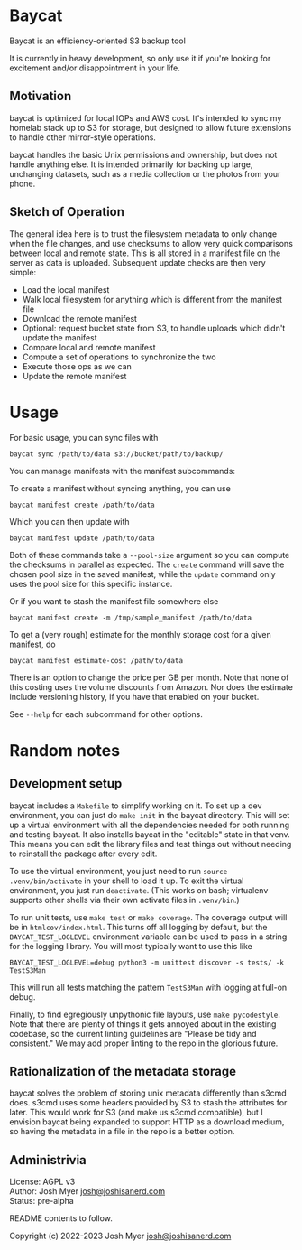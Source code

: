 # Baycat

Baycat is an efficiency-oriented S3 backup tool

It is currently in heavy development, so only use it if you're looking
for excitement and/or disappointment in your life.


## Motivation

baycat is optimized for local IOPs and AWS cost.  It's intended to
sync my homelab stack up to S3 for storage, but designed to allow
future extensions to handle other mirror-style operations.

baycat handles the basic Unix permissions and ownership, but does not
handle anything else.  It is intended primarily for backing up large,
unchanging datasets, such as a media collection or the photos from
your phone.


## Sketch of Operation

The general idea here is to trust the filesystem metadata to only
change when the file changes, and use checksums to allow very quick
comparisons between local and remote state.  This is all stored in a
manifest file on the server as data is uploaded.  Subsequent update
checks are then very simple:

* Load the local manifest
* Walk local filesystem for anything which is different from the
  manifest file
* Download the remote manifest
* Optional: request bucket state from S3, to handle uploads which
  didn't update the manifest
* Compare local and remote manifest
* Compute a set of operations to synchronize the two
* Execute those ops as we can
* Update the remote manifest


# Usage

For basic usage, you can sync files with

`baycat sync /path/to/data s3://bucket/path/to/backup/`

You can manage manifests with the manifest subcommands:

To create a manifest without syncing anything, you can use

`baycat manifest create /path/to/data`

Which you can then update with

`baycat manifest update /path/to/data`

Both of these commands take a `--pool-size` argument so you can
compute the checksums in parallel as expected.  The `create` command
will save the chosen pool size in the saved manifest, while the
`update` command only uses the pool size for this specific instance.

Or if you want to stash the manifest file somewhere else

`baycat manifest create -m /tmp/sample_manifest /path/to/data`

To get a (very rough) estimate for the monthly storage cost for a
given manifest, do

`baycat manifest estimate-cost /path/to/data`

There is an option to change the price per GB per month.  Note that
none of this costing uses the volume discounts from Amazon.  Nor does
the estimate include versioning history, if you have that enabled on
your bucket.

See `--help` for each subcommand for other options.


# Random notes

## Development setup

baycat includes a `Makefile` to simplify working on it.  To set up a
dev environment, you can just do `make init` in the baycat directory.
This will set up a virtual environment with all the dependencies
needed for both running and testing baycat.  It also installs baycat
in the "editable" state in that venv.  This means you can edit the
library files and test things out without needing to reinstall the
package after every edit.

To use the virtual environment, you just need to run `source
.venv/bin/activate` in your shell to load it up.  To exit the virtual
environment, you just run `deactivate`.  (This works on bash;
virtualenv supports other shells via their own activate files in
`.venv/bin`.)

To run unit tests, use `make test` or `make coverage`.  The coverage
output will be in `htmlcov/index.html`.  This turns off all logging by
default, but the `BAYCAT_TEST_LOGLEVEL` environment variable can be
used to pass in a string for the logging library.  You will most
typically want to use this like

```
BAYCAT_TEST_LOGLEVEL=debug python3 -m unittest discover -s tests/ -k
TestS3Man
```

This will run all tests matching the pattern `TestS3Man` with logging
at full-on debug.

Finally, to find egregiously unpythonic file layouts, use `make
pycodestyle`.  Note that there are plenty of things it gets annoyed
about in the existing codebase, so the current linting guidelines are
"Please be tidy and consistent."  We may add proper linting to the
repo in the glorious future.


## Rationalization of the metadata storage

baycat solves the problem of storing unix metadata differently than
s3cmd does.  s3cmd uses some headers provided by S3 to stash the
attributes for later.  This would work for S3 (and make us s3cmd
compatible), but I envision baycat being expanded to support HTTP as a
download medium, so having the metadata in a file in the repo is a
better option.

## Administrivia

License: AGPL v3 <br/>
Author: Josh Myer <josh@joshisanerd.com> <br/>
Status: pre-alpha

README contents to follow.

Copyright (c) 2022-2023 Josh Myer <josh@joshisanerd.com>

